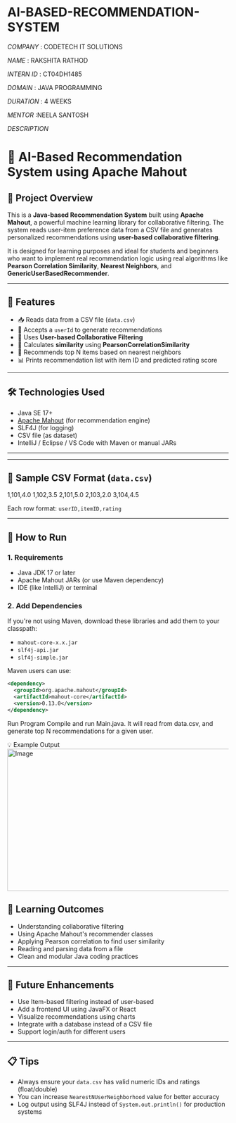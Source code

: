 # AI-BASED-RECOMMENDATION-SYSTEM

*COMPANY* : CODETECH IT SOLUTIONS

*NAME* : RAKSHITA RATHOD

*INTERN ID* : CT04DH1485

*DOMAIN* : JAVA PROGRAMMING

*DURATION* : 4 WEEKS

*MENTOR* :NEELA SANTOSH

*DESCRIPTION*

# 🤖 AI-Based Recommendation System using Apache Mahout

## 🧾 Project Overview

This is a **Java-based Recommendation System** built using **Apache Mahout**, a powerful machine learning library for collaborative filtering. The system reads user-item preference data from a CSV file and generates personalized recommendations using **user-based collaborative filtering**.

It is designed for learning purposes and ideal for students and beginners who want to implement real recommendation logic using real algorithms like **Pearson Correlation Similarity**, **Nearest Neighbors**, and **GenericUserBasedRecommender**.

---

## 🎯 Features

- 📥 Reads data from a CSV file (`data.csv`)
- 👤 Accepts a `userId` to generate recommendations
- 🧠 Uses **User-based Collaborative Filtering**
- 🧮 Calculates **similarity** using **PearsonCorrelationSimilarity**
- 🧍 Recommends top N items based on nearest neighbors
- 📊 Prints recommendation list with item ID and predicted rating score

---

## 🛠️ Technologies Used

- Java SE 17+  
- [Apache Mahout](https://mahout.apache.org/) (for recommendation engine)  
- SLF4J (for logging)  
- CSV file (as dataset)  
- IntelliJ / Eclipse / VS Code with Maven or manual JARs

---


---

## 🧾 Sample CSV Format (`data.csv`)

1,101,4.0
1,102,3.5
2,101,5.0
2,103,2.0
3,104,4.5


Each row format: `userID,itemID,rating`

---

## 🚀 How to Run

### 1. Requirements

- Java JDK 17 or later  
- Apache Mahout JARs (or use Maven dependency)  
- IDE (like IntelliJ) or terminal

### 2. Add Dependencies

If you're not using Maven, download these libraries and add them to your classpath:

- `mahout-core-x.x.jar`  
- `slf4j-api.jar`  
- `slf4j-simple.jar`

Maven users can use:

```xml
<dependency>
  <groupId>org.apache.mahout</groupId>
  <artifactId>mahout-core</artifactId>
  <version>0.13.0</version>
</dependency>

```

Run Program
Compile and run Main.java. It will read from data.csv, and generate top N recommendations for a given user.

💡 Example Output
<img width="1203" height="323" alt="Image" src="https://github.com/user-attachments/assets/77870166-ffdd-48d2-8685-677afd9e9b95" />

## 🧠 Learning Outcomes

- Understanding collaborative filtering  
- Using Apache Mahout's recommender classes  
- Applying Pearson correlation to find user similarity  
- Reading and parsing data from a file  
- Clean and modular Java coding practices  

---

## 📌 Future Enhancements

- Use Item-based filtering instead of user-based  
- Add a frontend UI using JavaFX or React  
- Visualize recommendations using charts  
- Integrate with a database instead of a CSV file  
- Support login/auth for different users  

---

## 📋 Tips

- Always ensure your `data.csv` has valid numeric IDs and ratings (float/double)  
- You can increase `NearestNUserNeighborhood` value for better accuracy  
- Log output using SLF4J instead of `System.out.println()` for production systems  
